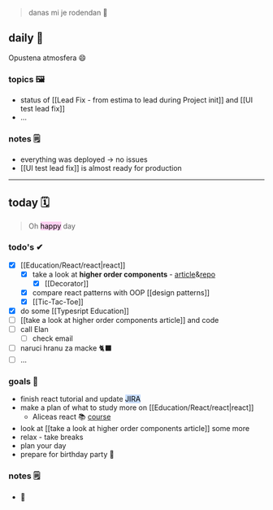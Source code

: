 > danas mi je rodendan 🎂

## daily 👋
Opustena atmosfera 😄

### topics 🖼
- status of [[Lead Fix - from estima to lead during Project init]] and [[UI test lead fix]]
- ...

### notes 🗒
- everything was deployed -> no issues
- [[UI test lead fix]] is almost ready for production

---

## today 🗓
> Oh <mark style="background: #FFB8EBA6;">happy</mark> day

### todo's ✔
- [x] [[Education/React/react|react]]
	- [x] take a look at **higher order components** - [article](git@github.com:aviv-vladimirsedlar/higher-order-react-components-demo.git)&[repo](https://github.com/aviv-vladimirsedlar/higher-order-react-components-demo)
		- [x] [[Decorator]]
	- [x] compare react patterns with OOP [[design patterns]]
	- [x] [[Tic-Tac-Toe]]
- [x] do some [[Typesript Education]] 
- [ ] [[take a look at higher order components article]] and code
- [ ] call Elan
	- [ ] check email
- [ ] naruci hranu za macke 🐈‍⬛
- [ ] ...

### goals 🏴
- finish react tutorial and update <mark style="background: #ADCCFFA6;">JIRA</mark>
- make a plan of what to study more on [[Education/React/react|react]]
	- Aliceas react 📚 [course](https://dontimitateunderstand.com/courses/enrolled/1842773)
- look at [[take a look at higher order components article]] some more
- relax - take breaks
- plan your day
- prepare for birthday party 🥳

### notes 🗒
- 🎂